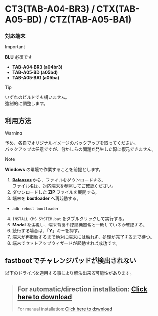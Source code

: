 # CT3(TAB-A04-BR3) / CTX(TAB-A05-BD) / CTZ(TAB-A05-BA1)

### 対応端末

> [!IMPORTANT]
> **BLU** 必須です

- **TAB-A04-BR3 (a04br3)**
- **TAB-A05-BD (a05bd)**
- **TAB-A05-BA1 (a05ba)**

> [!TIP]
> いずれのビルドでも構いません。  
> 強制的に調整します。

## 利用方法

> [!WARNING]
> 予め、各自でオリジナルイメージのバックアップを取ってください。  
> バックアップは任意ですが、何かしらの問題が発生した際に復元できません。

> [!NOTE]
> **Windows** の環境で作業することを前提とします。

1. [**Releases**](https://github.com/s1204IT/CPadGmsSystem/releases/latest) から、ファイルをダウンロードする。  
  ファイル名は、対応端末を参照してご確認ください。
2. ダウンロードした **ZIP** ファイルを展開する。
3. 端末を **bootloader** へ再起動する。
  - `adb reboot bootloader`
4. `INSTALL GMS SYSTEM.bat` をダブルクリックして実行する。
5. **Model** を注視し、端末背面の認証機器名と一致しているか確認する。
6. 続行する場合は、「**Y**」キーを押す。
7. 端末が再起動するまで絶対に端末には触れず、処理が完了するまで待つ。
8. 端末でセットアップウィザードが起動すれば成功です。

## fastboot でチャレンジパッドが検出されない
以下のドライバを適用する事により解決出来る可能性があります｡

> For automatic/direction installation:
> [Click here to download](https://mega.nz/file/YfgSkILT#8ST9kN0hVLaEtviUg1AhrlFnzKzGEAYy63KI6MYDlNE)
> ---
> For manual installation:
> [Click here to download](https://drive.google.com/file/d/1qVmxaQxddvPRjEKHjQVjj3Eo_cawSE9C/view?usp=sharing)
